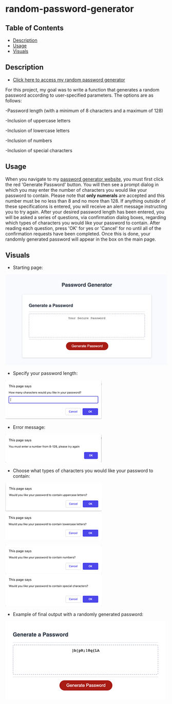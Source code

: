 # random-password-generator

## Table of Contents
- [Description](#Description)
- [Usage](#Usage)
- [Visuals](#Visuals)

## Description
- [Click here to access my random password generator](https://mariahmcdaniel.github.io/random-password-generator/)

For this project, my goal was to write a function that generates a random password according to user-specified parameters. The options are as follows:

-Password length (with a minimum of 8 characters and a maximum of 128)

-Inclusion of uppercase letters

-Inclusion of lowercase letters

-Inclusion of numbers

-Inclusion of special characters

## Usage

When you navigate to my [password generator website](https://mariahmcdaniel.github.io/random-password-generator/), you must first click the red 'Generate Password' button. You will then see a prompt dialog in which you may enter the number of characters you would like your password to contain. Please note that **only numerals** are accepted and this number must be no less than 8 and no more than 128. If anything outside of these specifications is entered, you will receive an alert message instructing you to try again. After your desired password length has been entered, you will be asked a series of questions, via confirmation dialog boxes, regarding which types of characters you would like your password to contain. After reading each question, press 'OK' for yes or 'Cancel' for no until all of the confirmation requests have been completed. Once this is done, your randomly generated password will appear in the box on the main page.

## Visuals

- Starting page:

![initial view](assets/images/initialview.png)

- Specify your password length:

![How many characters](assets/images/howmanychars.png)

- Error message:

![alert](assets/images/errormessage.png)

- Choose what types of characters you would like your password to contain:

![uppercase](assets/images/uppercase.png) ![lowercase](assets/images/lowercase.png)

![numbers](assets/images/numbers.png)  ![special](assets/images/special.png)

- Example of final output with a randomly generated password:

![finalview](assets/images/result.png)
